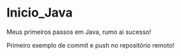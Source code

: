 # Inicio_Java
Meus primeiros passos em Java, rumo ai sucesso!

Primeiro exemplo de commit e push no repositório remoto!